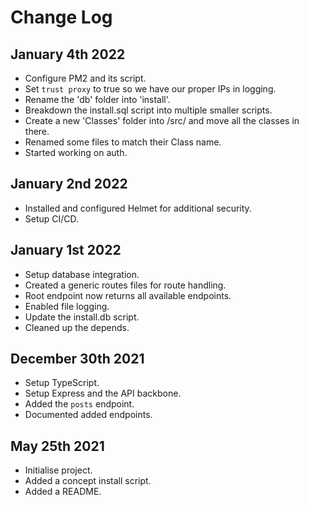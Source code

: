 # Change Log

## January 4th 2022
- Configure PM2 and its script.
- Set `trust proxy` to true so we have our proper IPs in logging.
- Rename the 'db' folder into 'install'.
- Breakdown the install.sql script into multiple smaller scripts.
- Create a new 'Classes' folder into /src/ and move all the classes in there.
- Renamed some files to match their Class name.
- Started working on auth.

## January 2nd 2022
- Installed and configured Helmet for additional security.
- Setup CI/CD.

## January 1st 2022
- Setup database integration.
- Created a generic routes files for route handling.
- Root endpoint now returns all available endpoints.
- Enabled file logging.
- Update the install.db script.
- Cleaned up the depends.

## December 30th 2021
- Setup TypeScript.
- Setup Express and the API backbone.
- Added the ``posts`` endpoint.
- Documented added endpoints.

## May 25th 2021
- Initialise project.
- Added a concept install script.
- Added a README.
